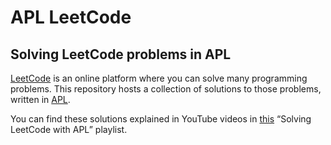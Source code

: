 # APL LeetCode

## Solving LeetCode problems in APL

[LeetCode] is an online platform where you can solve many programming problems.
This repository hosts a collection of solutions to those problems, written in [APL](https://apl.wiki).

You can find these solutions explained in YouTube videos in [this][yt] “Solving LeetCode with APL” playlist.

[leetcode]: https://leetcode.com
[yt]: https://www.youtube.com/playlist?list=PLgTqamKi1MS2b-aKabbnAsnTiQgJAbmnr
